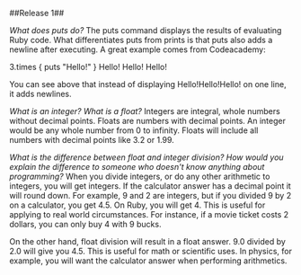 
##Release 1##

*What does puts do?*
The puts command displays the results of evaluating Ruby code. What differentiates puts from prints is that puts also adds a newline after executing. A great example comes from Codeacademy:

3.times { puts "Hello!" }
Hello!
Hello!
Hello!

You can see above that instead of displaying Hello!Hello!Hello! on one line, it adds newlines.

*What is an integer? What is a float?*
Integers are integral, whole numbers without decimal points. Floats are numbers with decimal points. An integer would be any whole number from 0 to infinity. Floats will include all numbers with decimal points like 3.2 or 1.99.

*What is the difference between float and integer division? How would you explain the difference to someone who doesn't know anything about programming?*
When you divide integers, or do any other arithmetic to integers, you will get integers. If the calculator answer has a decimal point it will round down. For example, 9 and 2 are integers, but if you divided 9 by 2 on a calculator, you get 4.5. On Ruby, you will get 4. This is useful for applying to real world circumstances. For instance, if a movie ticket costs 2 dollars, you can only buy 4 with 9 bucks.

On the other hand, float division will result in a float answer. 9.0 divided by 2.0 will give you 4.5. This is useful for math or scientific uses. In physics, for example, you will want the calculator answer when performing arithmetics.